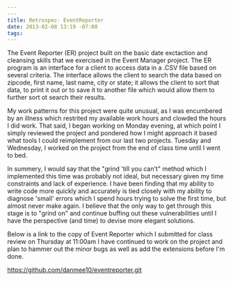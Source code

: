 ```yaml
---
---
title: Retrospec- EventReporter
date: 2013-02-08 13:19 -07:00
tags:
---
```




The Event Reporter (ER) project built on the basic date exctaction and cleansing skills that we exercised in the Event Manager project.  The ER program is an interface for a client to access data in a .CSV file based on several criteria.  The interface allows the client to search the data based on zipcode, first name, last name, city or state; it allows the client to sort that data, to print it out or to save it to another file which would allow them to further sort ot search their results.

My work patterns for this project were quite unusual, as I was encumbered by an illness which restrited my available work hours and clowded the hours I did work.  That said, I began working on Monday evening, at which point I simply reviewed the project and pondered how I might approach it based what tools I could reimplement from our last two projects.  Tuesday and Wednesday, I worked on the project from the end of class time until I went to bed.

In summery, I would say that the "grind 'till you can't" method which I implemented this time was probably not ideal, but necessary given my time constraints and lack of experience.  I have been finding that my ability to write code more quickly and accurately is tied closely with my ability to diagnose 'small' errors which I spend hours trying to solve the first time, but almost never make again.  I believe that the only way to get through this stage is to "grind on" and continue buffing out these vulnerabilities until I have the perspective (and time) to devise more elegant solutions.

Below is a link to the copy of Event Reporter which I submitted for class review on Thursday at 11:00am
I have continued to work on the project and plan to hammer out the minor bugs as well as add the extensions before I'm done.

https://github.com/danmee10/eventreporter.git

